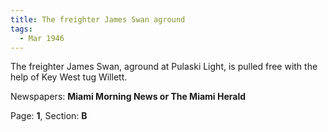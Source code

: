 ```yaml
---  
title: The freighter James Swan aground  
tags:  
  - Mar 1946  
---  
```

  
The freighter James Swan, aground at Pulaski Light, is pulled free with the help of Key West tug Willett.  
  
Newspapers: **Miami Morning News or The Miami Herald**  
  
Page: **1**, Section: **B** 
